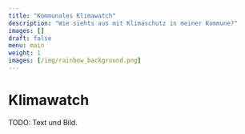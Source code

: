 ```yaml
---
title: "Kommunales Klimawatch"
description: "Wie siehts aus mit Klimaschutz in meiner Kommune?"
images: []
draft: false
menu: main
weight: 1
images: [/img/rainbow_background.png]
---
```


# Klimawatch

TODO: Text und Bild.
